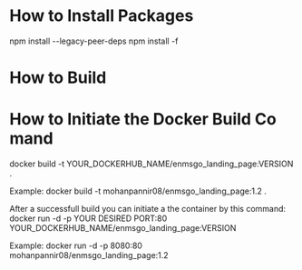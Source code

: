 # How to Install Packages
npm install --legacy-peer-deps
npm install -f

# How to Build



# How to Initiate the Docker Build Co mand

docker build -t YOUR_DOCKERHUB_NAME/enmsgo_landing_page:VERSION .

Example:
docker build -t mohanpannir08/enmsgo_landing_page:1.2 .


After a successfull build you can initiate a the container by this command:
docker run -d -p YOUR DESIRED PORT:80 YOUR_DOCKERHUB_NAME/enmsgo_landing_page:VERSION

Example:
docker run -d -p 8080:80 mohanpannir08/enmsgo_landing_page:1.2